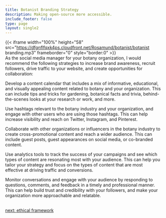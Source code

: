 ```yaml
---
title: Botanist Branding Strategy
description: Making open-source more accessible.
include_footer: false
type: page
layout: single2
---
```


{{< iframe width="100%" height="58" src="https://dfgnflfqxk4ps.cloudfront.net/Rosamund/botanist/botanist branding.mp3" frameborder="0" style="border:0" >}}<br>
As the social media manager for your botany organization, I would recommend the following strategies to increase brand awareness, recruit followers, drive traffic to your website, and create opportunities for collaboration:

Develop a content calendar that includes a mix of informative, educational, and visually appealing content related to botany and your organization. This can include tips and tricks for gardening, botanical facts and trivia, behind-the-scenes looks at your research or work, and more.

Use hashtags relevant to the botany industry and your organization, and engage with other users who are using those hashtags. This can help increase visibility and reach on Twitter, Instagram, and Pinterest.

Collaborate with other organizations or influencers in the botany industry to create cross-promotional content and reach a wider audience. This can include guest posts, guest appearances on social media, or co-branded content.

Use analytics tools to track the success of your campaigns and see which types of content are resonating most with your audience. This can help you tailor your strategy and focus on the types of content that are most effective at driving traffic and conversions.

Monitor conversations and engage with your audience by responding to questions, comments, and feedback in a timely and professional manner. This can help build trust and credibility with your followers, and make your organization more approachable and relatable.

<br>
<a href="https://workdojos.com/botanist/ethics">next: ethical framework</a>
</p>
